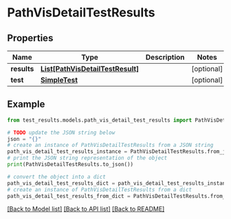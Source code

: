 # PathVisDetailTestResults


## Properties

Name | Type | Description | Notes
------------ | ------------- | ------------- | -------------
**results** | [**List[PathVisDetailTestResult]**](PathVisDetailTestResult.md) |  | [optional] 
**test** | [**SimpleTest**](SimpleTest.md) |  | [optional] 

## Example

```python
from test_results.models.path_vis_detail_test_results import PathVisDetailTestResults

# TODO update the JSON string below
json = "{}"
# create an instance of PathVisDetailTestResults from a JSON string
path_vis_detail_test_results_instance = PathVisDetailTestResults.from_json(json)
# print the JSON string representation of the object
print(PathVisDetailTestResults.to_json())

# convert the object into a dict
path_vis_detail_test_results_dict = path_vis_detail_test_results_instance.to_dict()
# create an instance of PathVisDetailTestResults from a dict
path_vis_detail_test_results_from_dict = PathVisDetailTestResults.from_dict(path_vis_detail_test_results_dict)
```
[[Back to Model list]](../README.md#documentation-for-models) [[Back to API list]](../README.md#documentation-for-api-endpoints) [[Back to README]](../README.md)


